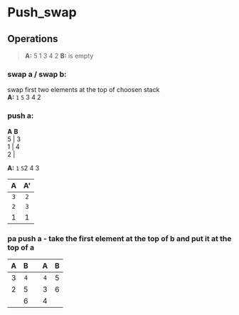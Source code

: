# Push_swap

## Operations
> **A:**  5 1 3 4 2
> **B:** is empty


### **swap a / swap b:**  
swap first two elements at the top of choosen stack  
**A:** `1`  `5`  3  4  2  

### push a:
**A**	**B**  
5 | 3  
1 | 4  
2 |  

**A:**
`1` `5`2 4 3

| A | A' |
|:----:|:----:|
| `3` | `2` |
| `2` | `3` | 
| 1 | 1 |

### **pa** push a - take the first element at the top of b and put it at the top of a
|    A | B   | | A    | B   |
|:----:|:----:|-|:----:|:----:|
| 3 | `4` | | `4` | 5 |
| 2 | 5 | | 3 | 6 | 
|   | 6   | | 4 | 


